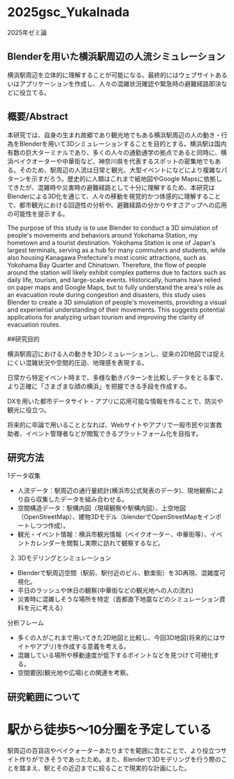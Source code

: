 # 2025gsc_YukaInada
2025年ゼミ論

## Blenderを用いた横浜駅周辺の人流シミュレーション

横浜駅周辺を立体的に理解することが可能になる。最終的にはウェブサイトあるいはアプリケーションを作成し、人々の混雑状況確認や緊急時の避難経路即決などに役立てる。

## 概要/Abstract
本研究では、自身の生まれ故郷であり観光地でもある横浜駅周辺の人の動き・行為をBlenderを用いて3Dシミュレーションすることを目的とする。横浜駅は国内有数の巨大ターミナルであり、多くの人々の通勤通学の拠点であると同時に、横浜ベイクオーターや中華街など、神奈川県を代表するスポットの密集地でもある。そのため、駅周辺の人流は日常と観光、大型イベントになどにより複雑なパターンを示すだろう。歴史的に人類はこれまで紙地図やGoogle Mapsに依拠してきたが、混雑時や災害時の避難経路として十分に理解するため、本研究はBlenderによる3D化を通じて、人々の移動を視覚的かつ体感的に理解することで、都市観光における回遊性の分析や、避難経路の分かりやすさアップへの応用の可能性を提示する。

The purpose of this study is to use Blender to conduct a 3D simulation of people's movements and behaviors around Yokohama Station, my hometown and a tourist destination. Yokohama Station is one of Japan's largest terminals, serving as a hub for many commuters and students, while also housing Kanagawa Prefecture's most iconic attractions, such as Yokohama Bay Quarter and Chinatown. Therefore, the flow of people around the station will likely exhibit complex patterns due to factors such as daily life, tourism, and large-scale events. Historically, humans have relied on paper maps and Google Maps, but to fully understand the area's role as an evacuation route during congestion and disasters, this study uses Blender to create a 3D simulation of people's movements, providing a visual and experiential understanding of their movements. This suggests potential applications for analyzing urban tourism and improving the clarity of evacuation routes.

##研究目的

横浜駅周辺における人の動きを3Dシミュレーションし、従来の2D地図では捉えにくい混雑状況や空間的圧迫、地理感を表現する。

日常から特定イベント時まで、多様な動きパターンを比較しデータをとる事で、より正確に「さまざまな顔の横浜」を把握できる手段を作成する。

DXを用いた都市データサイト・アプリに応用可能な情報を作ることで、防災や観光に役立つ。

将来的に卒論で用いることとなれば、Webサイトやアプリで一般市民や災害救助者、イベント管理者などが閲覧できるプラットフォーム化を目指す。

## 研究方法

1データ収集
- 人流データ：駅周辺の通行量統計(横浜市公式発表のデータ)、現地観察により自ら収集したデータを組み合わせる。
- 空間構造データ：駅構内図（現場観察や駅構内図）、上空地図（OpenStreetMap）、建物3Dモデル（blenderでOpenStreetMapをインポートしつつ作成）。
- 観光・イベント情報：横浜市観光情報（ベイクオーター、中華街等）、イベントカレンダーを閲覧し実際に訪れて観察するなど。

2. 3Dモデリングとシミュレーション
- Blenderで駅周辺空間（駅前、駅付近のビル、歓楽街）を3D再現、混雑度可視化。
- 平日のラッシュや休日の観察(中華街などの観光地への人の流れ)
- 災害時に混雑しそうな場所を特定（首都直下地震などのシミュレーション資料を元に考える）

分析フレーム
- 多くの人がこれまで用いてきた2D地図と比較し、今回3D地図(将来的にはサイトやアプリ)を作成する意義を考える。
- 混雑している場所や移動速度が低下するポイントなどを見つけて可視化する。
- 空間要因(観光地や広場)との関連を考察。

## 研究範囲について

# 駅から徒歩5〜10分圏を予定している
駅周辺の百貨店やベイクォーターあたりまでを範囲に含むことで、より役立つサイト作りができそうであったため。また、Blenderで3Dモデリングを行う際のことを踏まえ、駅とその近辺までに絞ることで現実的な計画にした。